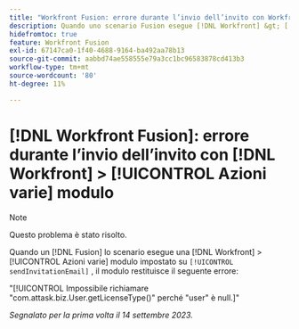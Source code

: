 ```yaml
---
title: "Workfront Fusion: errore durante l’invio dell’invito con Workfront &gt; modulo azioni varie"
description: Quando uno scenario Fusion esegue [!DNL Workfront] &gt; [!UICONTROL Azioni varie] che è impostato sull'azione sendInvitationEmail, il modulo restituisce un errore.
hidefromtoc: true
feature: Workfront Fusion
exl-id: 67147ca0-1f40-4688-9164-ba492aa78b13
source-git-commit: aabbd74ae558555e79a3cc1bc96583878cd413b3
workflow-type: tm+mt
source-wordcount: '80'
ht-degree: 11%

---
```


# [!DNL Workfront Fusion]: errore durante l’invio dell’invito con [!DNL Workfront] > [!UICONTROL Azioni varie] modulo

>[!NOTE]
>
>Questo problema è stato risolto.

Quando un [!DNL Fusion] lo scenario esegue una [!DNL Workfront] > [!UICONTROL Azioni varie] modulo impostato su `[!UICONTROL sendInvitationEmail]` , il modulo restituisce il seguente errore:

&quot;[!UICONTROL Impossibile richiamare &quot;com.attask.biz.User.getLicenseType()&quot; perché &quot;user&quot; è null.]&quot;

_Segnalato per la prima volta il 14 settembre 2023._
